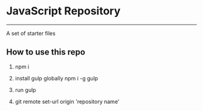 # JavaScript Repository
---
A set of starter files

## How to use this repo

1. npm i

2. install gulp globally npm i -g gulp

3. run gulp

4.  git remote set-url origin 'repository name'
